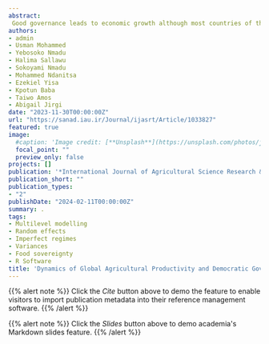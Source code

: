 ```yaml
---
abstract: 
 Good governance leads to economic growth although most countries of the world lack it. Little attention had been given to isolate the effect of the governance system on agricultural productivity which necessitate this research. This research is a global study on the relationship between regime type and agricultural productivity drawing data from three main sources. A total of 14 models and scenarios were estimated to isolate the continents and or regime types that could exacerbate or enhance global Total Factor Productivity (TFP). The results indicates that full democracy is practised in about 10% of the countries. TFP is highest in most countries that practice full democracy (FD) while it was lowest in countries under authoritarian regimes. From the results of the estimation of all the models, only agriculture contribution to GDP had about .45% impact on TFP over the period of this data. However, it would appear that changes to TFP is more likely to occur in countries within continents rather than in countries practising similar regime type. In terms of which regime or continent caused the greatest variability; Asia is on top of the continents while authoritarian regimes are on top of the regime type. The study recommends the institution of political reforms in countries operating imperfect democratic regimes to enhance investment in agricultural R&amp;D especially in Africa, Asia and CIS. In addition, countries not practicing FD should work towards improving their TFP by at least 50% of the current level and translate the free resources to other sectors.
authors:
- admin
- Usman Mohammed
- Yebosoko Nmadu
- Halima Sallawu
- Sokoyami Nmadu
- Mohammed Ndanitsa
- Ezekiel Yisa
- Kpotun Baba
- Taiwo Amos
- Abigail Jirgi
date: "2023-11-30T00:00:00Z"
url: "https://sanad.iau.ir/Journal/ijasrt/Article/1033827"
featured: true
image:
  #caption: 'Image credit: [**Unsplash**](https://unsplash.com/photos/jdD8gXaTZsc)'
  focal_point: ""
  preview_only: false
projects: []
publication: '*International Journal of Agricultural Science Research & Technology 13*(4):223-241'
publication_short: ""
publication_types:
- "2"
publishDate: "2024-02-11T00:00:00Z"
summary: .
tags:
- Multilevel modelling
- Random effects
- Imperfect regimes
- Variances
- Food sovereignty
- R Software
title: 'Dynamics of Global Agricultural Productivity and Democratic Governance Structure: Implications for Sustainable Food Supply'
---
```

{{% alert note %}}
Click the *Cite* button above to demo the feature to enable visitors to import publication metadata into their reference management software.
{{% /alert %}}

{{% alert note %}}
Click the *Slides* button above to demo academia's Markdown slides feature.
{{% /alert %}}
